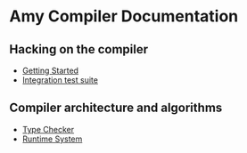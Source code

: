 # Amy Compiler Documentation

## Hacking on the compiler

* [Getting Started](getting-started.md)
* [Integration test suite](../../integration-tests/README.md)

## Compiler architecture and algorithms

* [Type Checker](type-checker.md)
* [Runtime System](../../rts/README.md)

